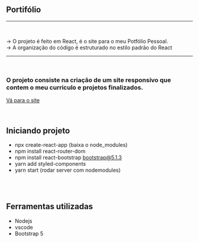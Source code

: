 ## Portifólio
<hr>
<br>

-> O projeto é feito em React, é o site para o meu Potfólio Pessoal.<br>
-> A organização do código é estruturado no estilo padrão do React <br>

<hr>
<br>

### O projeto consiste na criação de um site responsivo que contem o meu curriculo e projetos finalizados. 

[Vá para o site](http://jeovahenrique.epizy.com/)

<br>


## Iniciando projeto
- npx create-react-app (baixa o node_modules)
- npm install react-router-dom
- npm install react-bootstrap bootstrap@5.1.3
- yarn add styled-components
- yarn start (rodar server com nodemodules)
<br>
<br>

## Ferramentas utilizadas
- Nodejs
- vscode
- Bootstrap 5
<br>

